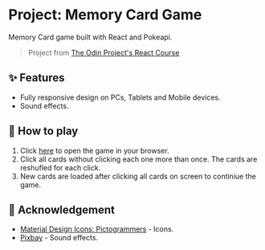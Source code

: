 # Project: Memory Card Game

Memory Card game built with React and Pokeapi.
> Project from [The Odin Project's React Course](https://www.theodinproject.com/lessons/node-path-react-new-memory-card)

## ✨ Features

- Fully responsive design on PCs, Tablets and Mobile devices.
- Sound effects.

## 🚀 How to play

1. Click <a target="_blank" href="#">here</a> to open the game in your browser.
2. Click all cards without clicking each one more than once. The cards are reshufled for each click.
3. New cards are loaded after clicking all cards on screen to continiue the game.

## 🙏 Acknowledgement

- [Material Design Icons: Pictogrammers](https://pictogrammers.com/library/mdi/) - Icons.
- [Pixbay](https://pixabay.com/sound-effects/?utm_source=link-attribution&utm_medium=referral&utm_campaign=music) - Sound effects.
